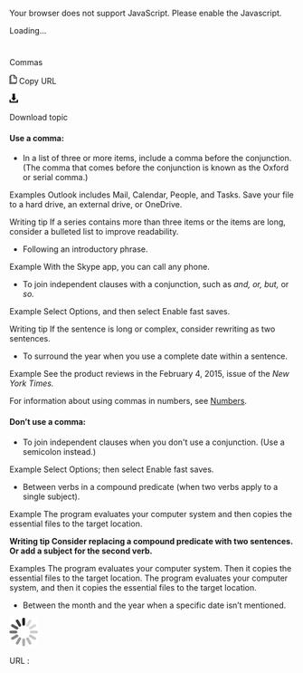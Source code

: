Your browser does not support JavaScript. Please enable the Javascript.

Loading...

# 

Commas

![Copy URL](commas_files/Copy.png)
Copy URL

![Download](commas_files/Download.png)

Download topic

#### 

#### Use a comma:

  - In
    a list of three or more items, include a comma before the conjunction.
    (The comma that comes before the conjunction is known as the Oxford or
    serial comma.)

Examples
Outlook includes Mail, Calendar, People, and Tasks.
Save your file to a hard drive, an external drive, or OneDrive.

Writing tip If a series contains more than three items or the items are long, consider a bulleted list to improve readability.

  - Following an introductory phrase. 

Example With the Skype app, you can call any phone.

  - To join independent clauses with a conjunction, such as *and, or, but,* or *so.*

Example Select Options, and then select Enable fast saves.

Writing tip If the sentence is long or complex, consider rewriting as two sentences.

  - To surround the year when you use a complete date within a sentence.

Example See the product reviews in the February 4, 2015, issue of the *New York Times.*

For information about using commas in numbers, see [](https://worldready.cloudapp.net/Styleguide/Read?id=2700&topicid=36307)[Numbers](https://worldready.cloudapp.net/Styleguide/Read?id=2700&topicid=33688).

#### Don’t use a comma:

  - To join independent clauses when you don't use a conjunction. (Use a semicolon instead.)

Example Select Options; then select Enable fast saves.

  - Between verbs in a compound predicate (when two verbs apply to a single subject).

Example The program evaluates your computer system and then copies the essential files to the target location. 

**Writing tip Consider replacing a compound predicate with two sentences. Or add a subject for the second verb.**

Examples 
The program evaluates your computer system. Then it copies the essential files to the target location.
The program evaluates your computer system, and then it copies the essential files to the target location. 

  - Between the month and the year when a specific date isn’t mentioned.

![In progress](commas_files/activity-large.gif)

URL :
